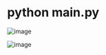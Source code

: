 # python main.py

![image](https://github.com/user-attachments/assets/352c0863-5054-40a3-bd76-75f231c97c2e)

![image](https://github.com/user-attachments/assets/9949d70a-b6d1-40d3-ab40-a64626800a83)

